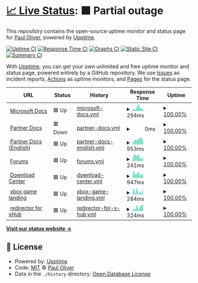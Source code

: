 # [📈 Live Status](https://pauliver.github.io/xbox-uptime): <!--live status--> **🟧 Partial outage**

This repository contains the open-source uptime monitor and status page for [Paul Oliver](https://pauliver.com/), powered by [Upptime](https://github.com/upptime/upptime).

[![Uptime CI](https://github.com/pauliver/xbox-uptime/workflows/Uptime%20CI/badge.svg)](https://github.com/upptime/upptime/actions?query=workflow%3A%22Uptime+CI%22)
[![Response Time CI](https://github.com/pauliver/xbox-uptime/workflows/Response%20Time%20CI/badge.svg)](https://github.com/upptime/upptime/actions?query=workflow%3A%22Response+Time+CI%22)
[![Graphs CI](https://github.com/pauliver/xbox-uptime/workflows/Graphs%20CI/badge.svg)](https://github.com/upptime/upptime/actions?query=workflow%3A%22Graphs+CI%22)
[![Static Site CI](https://github.com/pauliver/xbox-uptime/workflows/Static%20Site%20CI/badge.svg)](https://github.com/upptime/upptime/actions?query=workflow%3A%22Static+Site+CI%22)
[![Summary CI](https://github.com/pauliver/xbox-uptime/workflows/Summary%20CI/badge.svg)](https://github.com/upptime/upptime/actions?query=workflow%3A%22Summary+CI%22)

With [Upptime](https://upptime.js.org), you can get your own unlimited and free uptime monitor and status page, powered entirely by a GitHub repository. We use [Issues](https://github.com/pauliver/xbox-uptime/issues) as incident reports, [Actions](https://github.com/pauliver/xbox-uptime/actions) as uptime monitors, and [Pages](https://pauliver.github.io/xbox-uptime) for the status page.

<!--start: status pages-->
<!-- This summary is generated by Upptime (https://github.com/upptime/upptime) -->
<!-- Do not edit this manually, your changes will be overwritten -->
<!-- prettier-ignore -->
| URL | Status | History | Response Time | Uptime |
| --- | ------ | ------- | ------------- | ------ |
| <img alt="" src="https://favicons.githubusercontent.com/developer.microsoft.com" height="13"> [Microsoft Docs](https://developer.microsoft.com/en-us/) | 🟩 Up | [microsoft-docs.yml](https://github.com/pauliver/xbox-uptime/commits/HEAD/history/microsoft-docs.yml) | <details><summary><img alt="Response time graph" src="./graphs/microsoft-docs/response-time-week.png" height="20"> 294ms</summary><br><a href="https://pauliver.github.io/xbox-uptime/history/microsoft-docs"><img alt="Response time 305" src="https://img.shields.io/endpoint?url=https%3A%2F%2Fraw.githubusercontent.com%2Fpauliver%2Fxbox-uptime%2FHEAD%2Fapi%2Fmicrosoft-docs%2Fresponse-time.json"></a><br><a href="https://pauliver.github.io/xbox-uptime/history/microsoft-docs"><img alt="24-hour response time 173" src="https://img.shields.io/endpoint?url=https%3A%2F%2Fraw.githubusercontent.com%2Fpauliver%2Fxbox-uptime%2FHEAD%2Fapi%2Fmicrosoft-docs%2Fresponse-time-day.json"></a><br><a href="https://pauliver.github.io/xbox-uptime/history/microsoft-docs"><img alt="7-day response time 294" src="https://img.shields.io/endpoint?url=https%3A%2F%2Fraw.githubusercontent.com%2Fpauliver%2Fxbox-uptime%2FHEAD%2Fapi%2Fmicrosoft-docs%2Fresponse-time-week.json"></a><br><a href="https://pauliver.github.io/xbox-uptime/history/microsoft-docs"><img alt="30-day response time 362" src="https://img.shields.io/endpoint?url=https%3A%2F%2Fraw.githubusercontent.com%2Fpauliver%2Fxbox-uptime%2FHEAD%2Fapi%2Fmicrosoft-docs%2Fresponse-time-month.json"></a><br><a href="https://pauliver.github.io/xbox-uptime/history/microsoft-docs"><img alt="1-year response time 309" src="https://img.shields.io/endpoint?url=https%3A%2F%2Fraw.githubusercontent.com%2Fpauliver%2Fxbox-uptime%2FHEAD%2Fapi%2Fmicrosoft-docs%2Fresponse-time-year.json"></a></details> | <details><summary><a href="https://pauliver.github.io/xbox-uptime/history/microsoft-docs">100.00%</a></summary><a href="https://pauliver.github.io/xbox-uptime/history/microsoft-docs"><img alt="All-time uptime 100.00%" src="https://img.shields.io/endpoint?url=https%3A%2F%2Fraw.githubusercontent.com%2Fpauliver%2Fxbox-uptime%2FHEAD%2Fapi%2Fmicrosoft-docs%2Fuptime.json"></a><br><a href="https://pauliver.github.io/xbox-uptime/history/microsoft-docs"><img alt="24-hour uptime 100.00%" src="https://img.shields.io/endpoint?url=https%3A%2F%2Fraw.githubusercontent.com%2Fpauliver%2Fxbox-uptime%2FHEAD%2Fapi%2Fmicrosoft-docs%2Fuptime-day.json"></a><br><a href="https://pauliver.github.io/xbox-uptime/history/microsoft-docs"><img alt="7-day uptime 100.00%" src="https://img.shields.io/endpoint?url=https%3A%2F%2Fraw.githubusercontent.com%2Fpauliver%2Fxbox-uptime%2FHEAD%2Fapi%2Fmicrosoft-docs%2Fuptime-week.json"></a><br><a href="https://pauliver.github.io/xbox-uptime/history/microsoft-docs"><img alt="30-day uptime 100.00%" src="https://img.shields.io/endpoint?url=https%3A%2F%2Fraw.githubusercontent.com%2Fpauliver%2Fxbox-uptime%2FHEAD%2Fapi%2Fmicrosoft-docs%2Fuptime-month.json"></a><br><a href="https://pauliver.github.io/xbox-uptime/history/microsoft-docs"><img alt="1-year uptime 100.00%" src="https://img.shields.io/endpoint?url=https%3A%2F%2Fraw.githubusercontent.com%2Fpauliver%2Fxbox-uptime%2FHEAD%2Fapi%2Fmicrosoft-docs%2Fuptime-year.json"></a></details>
| <img alt="" src="https://favicons.githubusercontent.com/developer.microsoft.com" height="13"> [Partner Docs](http://developer.microsoft.com/games/xbox/partner) | 🟥 Down | [partner-docs.yml](https://github.com/pauliver/xbox-uptime/commits/HEAD/history/partner-docs.yml) | <details><summary><img alt="Response time graph" src="./graphs/partner-docs/response-time-week.png" height="20"> 0ms</summary><br><a href="https://pauliver.github.io/xbox-uptime/history/partner-docs"><img alt="Response time 369" src="https://img.shields.io/endpoint?url=https%3A%2F%2Fraw.githubusercontent.com%2Fpauliver%2Fxbox-uptime%2FHEAD%2Fapi%2Fpartner-docs%2Fresponse-time.json"></a><br><a href="https://pauliver.github.io/xbox-uptime/history/partner-docs"><img alt="24-hour response time 0" src="https://img.shields.io/endpoint?url=https%3A%2F%2Fraw.githubusercontent.com%2Fpauliver%2Fxbox-uptime%2FHEAD%2Fapi%2Fpartner-docs%2Fresponse-time-day.json"></a><br><a href="https://pauliver.github.io/xbox-uptime/history/partner-docs"><img alt="7-day response time 0" src="https://img.shields.io/endpoint?url=https%3A%2F%2Fraw.githubusercontent.com%2Fpauliver%2Fxbox-uptime%2FHEAD%2Fapi%2Fpartner-docs%2Fresponse-time-week.json"></a><br><a href="https://pauliver.github.io/xbox-uptime/history/partner-docs"><img alt="30-day response time 0" src="https://img.shields.io/endpoint?url=https%3A%2F%2Fraw.githubusercontent.com%2Fpauliver%2Fxbox-uptime%2FHEAD%2Fapi%2Fpartner-docs%2Fresponse-time-month.json"></a><br><a href="https://pauliver.github.io/xbox-uptime/history/partner-docs"><img alt="1-year response time 131" src="https://img.shields.io/endpoint?url=https%3A%2F%2Fraw.githubusercontent.com%2Fpauliver%2Fxbox-uptime%2FHEAD%2Fapi%2Fpartner-docs%2Fresponse-time-year.json"></a></details> | <details><summary><a href="https://pauliver.github.io/xbox-uptime/history/partner-docs">100.00%</a></summary><a href="https://pauliver.github.io/xbox-uptime/history/partner-docs"><img alt="All-time uptime 100.00%" src="https://img.shields.io/endpoint?url=https%3A%2F%2Fraw.githubusercontent.com%2Fpauliver%2Fxbox-uptime%2FHEAD%2Fapi%2Fpartner-docs%2Fuptime.json"></a><br><a href="https://pauliver.github.io/xbox-uptime/history/partner-docs"><img alt="24-hour uptime 100.00%" src="https://img.shields.io/endpoint?url=https%3A%2F%2Fraw.githubusercontent.com%2Fpauliver%2Fxbox-uptime%2FHEAD%2Fapi%2Fpartner-docs%2Fuptime-day.json"></a><br><a href="https://pauliver.github.io/xbox-uptime/history/partner-docs"><img alt="7-day uptime 100.00%" src="https://img.shields.io/endpoint?url=https%3A%2F%2Fraw.githubusercontent.com%2Fpauliver%2Fxbox-uptime%2FHEAD%2Fapi%2Fpartner-docs%2Fuptime-week.json"></a><br><a href="https://pauliver.github.io/xbox-uptime/history/partner-docs"><img alt="30-day uptime 100.00%" src="https://img.shields.io/endpoint?url=https%3A%2F%2Fraw.githubusercontent.com%2Fpauliver%2Fxbox-uptime%2FHEAD%2Fapi%2Fpartner-docs%2Fuptime-month.json"></a><br><a href="https://pauliver.github.io/xbox-uptime/history/partner-docs"><img alt="1-year uptime 100.00%" src="https://img.shields.io/endpoint?url=https%3A%2F%2Fraw.githubusercontent.com%2Fpauliver%2Fxbox-uptime%2FHEAD%2Fapi%2Fpartner-docs%2Fuptime-year.json"></a></details>
| <img alt="" src="https://favicons.githubusercontent.com/developer.microsoft.com" height="13"> [Partner Docs (English)](https://developer.microsoft.com/en-us/games/xbox/partner/) | 🟩 Up | [partner-docs-english.yml](https://github.com/pauliver/xbox-uptime/commits/HEAD/history/partner-docs-english.yml) | <details><summary><img alt="Response time graph" src="./graphs/partner-docs-english/response-time-week.png" height="20"> 953ms</summary><br><a href="https://pauliver.github.io/xbox-uptime/history/partner-docs-english"><img alt="Response time 816" src="https://img.shields.io/endpoint?url=https%3A%2F%2Fraw.githubusercontent.com%2Fpauliver%2Fxbox-uptime%2FHEAD%2Fapi%2Fpartner-docs-english%2Fresponse-time.json"></a><br><a href="https://pauliver.github.io/xbox-uptime/history/partner-docs-english"><img alt="24-hour response time 801" src="https://img.shields.io/endpoint?url=https%3A%2F%2Fraw.githubusercontent.com%2Fpauliver%2Fxbox-uptime%2FHEAD%2Fapi%2Fpartner-docs-english%2Fresponse-time-day.json"></a><br><a href="https://pauliver.github.io/xbox-uptime/history/partner-docs-english"><img alt="7-day response time 953" src="https://img.shields.io/endpoint?url=https%3A%2F%2Fraw.githubusercontent.com%2Fpauliver%2Fxbox-uptime%2FHEAD%2Fapi%2Fpartner-docs-english%2Fresponse-time-week.json"></a><br><a href="https://pauliver.github.io/xbox-uptime/history/partner-docs-english"><img alt="30-day response time 893" src="https://img.shields.io/endpoint?url=https%3A%2F%2Fraw.githubusercontent.com%2Fpauliver%2Fxbox-uptime%2FHEAD%2Fapi%2Fpartner-docs-english%2Fresponse-time-month.json"></a><br><a href="https://pauliver.github.io/xbox-uptime/history/partner-docs-english"><img alt="1-year response time 867" src="https://img.shields.io/endpoint?url=https%3A%2F%2Fraw.githubusercontent.com%2Fpauliver%2Fxbox-uptime%2FHEAD%2Fapi%2Fpartner-docs-english%2Fresponse-time-year.json"></a></details> | <details><summary><a href="https://pauliver.github.io/xbox-uptime/history/partner-docs-english">100.00%</a></summary><a href="https://pauliver.github.io/xbox-uptime/history/partner-docs-english"><img alt="All-time uptime 100.00%" src="https://img.shields.io/endpoint?url=https%3A%2F%2Fraw.githubusercontent.com%2Fpauliver%2Fxbox-uptime%2FHEAD%2Fapi%2Fpartner-docs-english%2Fuptime.json"></a><br><a href="https://pauliver.github.io/xbox-uptime/history/partner-docs-english"><img alt="24-hour uptime 100.00%" src="https://img.shields.io/endpoint?url=https%3A%2F%2Fraw.githubusercontent.com%2Fpauliver%2Fxbox-uptime%2FHEAD%2Fapi%2Fpartner-docs-english%2Fuptime-day.json"></a><br><a href="https://pauliver.github.io/xbox-uptime/history/partner-docs-english"><img alt="7-day uptime 100.00%" src="https://img.shields.io/endpoint?url=https%3A%2F%2Fraw.githubusercontent.com%2Fpauliver%2Fxbox-uptime%2FHEAD%2Fapi%2Fpartner-docs-english%2Fuptime-week.json"></a><br><a href="https://pauliver.github.io/xbox-uptime/history/partner-docs-english"><img alt="30-day uptime 100.00%" src="https://img.shields.io/endpoint?url=https%3A%2F%2Fraw.githubusercontent.com%2Fpauliver%2Fxbox-uptime%2FHEAD%2Fapi%2Fpartner-docs-english%2Fuptime-month.json"></a><br><a href="https://pauliver.github.io/xbox-uptime/history/partner-docs-english"><img alt="1-year uptime 100.00%" src="https://img.shields.io/endpoint?url=https%3A%2F%2Fraw.githubusercontent.com%2Fpauliver%2Fxbox-uptime%2FHEAD%2Fapi%2Fpartner-docs-english%2Fuptime-year.json"></a></details>
| <img alt="" src="https://favicons.githubusercontent.com/forums.xboxlive.com" height="13"> [Forums](https://forums.xboxlive.com/index.html) | 🟩 Up | [forums.yml](https://github.com/pauliver/xbox-uptime/commits/HEAD/history/forums.yml) | <details><summary><img alt="Response time graph" src="./graphs/forums/response-time-week.png" height="20"> 241ms</summary><br><a href="https://pauliver.github.io/xbox-uptime/history/forums"><img alt="Response time 548" src="https://img.shields.io/endpoint?url=https%3A%2F%2Fraw.githubusercontent.com%2Fpauliver%2Fxbox-uptime%2FHEAD%2Fapi%2Fforums%2Fresponse-time.json"></a><br><a href="https://pauliver.github.io/xbox-uptime/history/forums"><img alt="24-hour response time 158" src="https://img.shields.io/endpoint?url=https%3A%2F%2Fraw.githubusercontent.com%2Fpauliver%2Fxbox-uptime%2FHEAD%2Fapi%2Fforums%2Fresponse-time-day.json"></a><br><a href="https://pauliver.github.io/xbox-uptime/history/forums"><img alt="7-day response time 241" src="https://img.shields.io/endpoint?url=https%3A%2F%2Fraw.githubusercontent.com%2Fpauliver%2Fxbox-uptime%2FHEAD%2Fapi%2Fforums%2Fresponse-time-week.json"></a><br><a href="https://pauliver.github.io/xbox-uptime/history/forums"><img alt="30-day response time 282" src="https://img.shields.io/endpoint?url=https%3A%2F%2Fraw.githubusercontent.com%2Fpauliver%2Fxbox-uptime%2FHEAD%2Fapi%2Fforums%2Fresponse-time-month.json"></a><br><a href="https://pauliver.github.io/xbox-uptime/history/forums"><img alt="1-year response time 369" src="https://img.shields.io/endpoint?url=https%3A%2F%2Fraw.githubusercontent.com%2Fpauliver%2Fxbox-uptime%2FHEAD%2Fapi%2Fforums%2Fresponse-time-year.json"></a></details> | <details><summary><a href="https://pauliver.github.io/xbox-uptime/history/forums">100.00%</a></summary><a href="https://pauliver.github.io/xbox-uptime/history/forums"><img alt="All-time uptime 97.72%" src="https://img.shields.io/endpoint?url=https%3A%2F%2Fraw.githubusercontent.com%2Fpauliver%2Fxbox-uptime%2FHEAD%2Fapi%2Fforums%2Fuptime.json"></a><br><a href="https://pauliver.github.io/xbox-uptime/history/forums"><img alt="24-hour uptime 100.00%" src="https://img.shields.io/endpoint?url=https%3A%2F%2Fraw.githubusercontent.com%2Fpauliver%2Fxbox-uptime%2FHEAD%2Fapi%2Fforums%2Fuptime-day.json"></a><br><a href="https://pauliver.github.io/xbox-uptime/history/forums"><img alt="7-day uptime 100.00%" src="https://img.shields.io/endpoint?url=https%3A%2F%2Fraw.githubusercontent.com%2Fpauliver%2Fxbox-uptime%2FHEAD%2Fapi%2Fforums%2Fuptime-week.json"></a><br><a href="https://pauliver.github.io/xbox-uptime/history/forums"><img alt="30-day uptime 100.00%" src="https://img.shields.io/endpoint?url=https%3A%2F%2Fraw.githubusercontent.com%2Fpauliver%2Fxbox-uptime%2FHEAD%2Fapi%2Fforums%2Fuptime-month.json"></a><br><a href="https://pauliver.github.io/xbox-uptime/history/forums"><img alt="1-year uptime 100.00%" src="https://img.shields.io/endpoint?url=https%3A%2F%2Fraw.githubusercontent.com%2Fpauliver%2Fxbox-uptime%2FHEAD%2Fapi%2Fforums%2Fuptime-year.json"></a></details>
| <img alt="" src="https://favicons.githubusercontent.com/www.microsoft.com" height="13"> [Download Center](https://www.microsoft.com/en-us/software-download/gdk#section_GameCore) | 🟩 Up | [download-center.yml](https://github.com/pauliver/xbox-uptime/commits/HEAD/history/download-center.yml) | <details><summary><img alt="Response time graph" src="./graphs/download-center/response-time-week.png" height="20"> 947ms</summary><br><a href="https://pauliver.github.io/xbox-uptime/history/download-center"><img alt="Response time 1063" src="https://img.shields.io/endpoint?url=https%3A%2F%2Fraw.githubusercontent.com%2Fpauliver%2Fxbox-uptime%2FHEAD%2Fapi%2Fdownload-center%2Fresponse-time.json"></a><br><a href="https://pauliver.github.io/xbox-uptime/history/download-center"><img alt="24-hour response time 699" src="https://img.shields.io/endpoint?url=https%3A%2F%2Fraw.githubusercontent.com%2Fpauliver%2Fxbox-uptime%2FHEAD%2Fapi%2Fdownload-center%2Fresponse-time-day.json"></a><br><a href="https://pauliver.github.io/xbox-uptime/history/download-center"><img alt="7-day response time 947" src="https://img.shields.io/endpoint?url=https%3A%2F%2Fraw.githubusercontent.com%2Fpauliver%2Fxbox-uptime%2FHEAD%2Fapi%2Fdownload-center%2Fresponse-time-week.json"></a><br><a href="https://pauliver.github.io/xbox-uptime/history/download-center"><img alt="30-day response time 1563" src="https://img.shields.io/endpoint?url=https%3A%2F%2Fraw.githubusercontent.com%2Fpauliver%2Fxbox-uptime%2FHEAD%2Fapi%2Fdownload-center%2Fresponse-time-month.json"></a><br><a href="https://pauliver.github.io/xbox-uptime/history/download-center"><img alt="1-year response time 1124" src="https://img.shields.io/endpoint?url=https%3A%2F%2Fraw.githubusercontent.com%2Fpauliver%2Fxbox-uptime%2FHEAD%2Fapi%2Fdownload-center%2Fresponse-time-year.json"></a></details> | <details><summary><a href="https://pauliver.github.io/xbox-uptime/history/download-center">100.00%</a></summary><a href="https://pauliver.github.io/xbox-uptime/history/download-center"><img alt="All-time uptime 100.00%" src="https://img.shields.io/endpoint?url=https%3A%2F%2Fraw.githubusercontent.com%2Fpauliver%2Fxbox-uptime%2FHEAD%2Fapi%2Fdownload-center%2Fuptime.json"></a><br><a href="https://pauliver.github.io/xbox-uptime/history/download-center"><img alt="24-hour uptime 100.00%" src="https://img.shields.io/endpoint?url=https%3A%2F%2Fraw.githubusercontent.com%2Fpauliver%2Fxbox-uptime%2FHEAD%2Fapi%2Fdownload-center%2Fuptime-day.json"></a><br><a href="https://pauliver.github.io/xbox-uptime/history/download-center"><img alt="7-day uptime 100.00%" src="https://img.shields.io/endpoint?url=https%3A%2F%2Fraw.githubusercontent.com%2Fpauliver%2Fxbox-uptime%2FHEAD%2Fapi%2Fdownload-center%2Fuptime-week.json"></a><br><a href="https://pauliver.github.io/xbox-uptime/history/download-center"><img alt="30-day uptime 100.00%" src="https://img.shields.io/endpoint?url=https%3A%2F%2Fraw.githubusercontent.com%2Fpauliver%2Fxbox-uptime%2FHEAD%2Fapi%2Fdownload-center%2Fuptime-month.json"></a><br><a href="https://pauliver.github.io/xbox-uptime/history/download-center"><img alt="1-year uptime 100.00%" src="https://img.shields.io/endpoint?url=https%3A%2F%2Fraw.githubusercontent.com%2Fpauliver%2Fxbox-uptime%2FHEAD%2Fapi%2Fdownload-center%2Fuptime-year.json"></a></details>
| <img alt="" src="https://favicons.githubusercontent.com/docs.microsoft.com" height="13"> [xbox game landing](https://docs.microsoft.com/en-us/gaming/xbox/) | 🟩 Up | [xbox-game-landing.yml](https://github.com/pauliver/xbox-uptime/commits/HEAD/history/xbox-game-landing.yml) | <details><summary><img alt="Response time graph" src="./graphs/xbox-game-landing/response-time-week.png" height="20"> 284ms</summary><br><a href="https://pauliver.github.io/xbox-uptime/history/xbox-game-landing"><img alt="Response time 318" src="https://img.shields.io/endpoint?url=https%3A%2F%2Fraw.githubusercontent.com%2Fpauliver%2Fxbox-uptime%2FHEAD%2Fapi%2Fxbox-game-landing%2Fresponse-time.json"></a><br><a href="https://pauliver.github.io/xbox-uptime/history/xbox-game-landing"><img alt="24-hour response time 566" src="https://img.shields.io/endpoint?url=https%3A%2F%2Fraw.githubusercontent.com%2Fpauliver%2Fxbox-uptime%2FHEAD%2Fapi%2Fxbox-game-landing%2Fresponse-time-day.json"></a><br><a href="https://pauliver.github.io/xbox-uptime/history/xbox-game-landing"><img alt="7-day response time 284" src="https://img.shields.io/endpoint?url=https%3A%2F%2Fraw.githubusercontent.com%2Fpauliver%2Fxbox-uptime%2FHEAD%2Fapi%2Fxbox-game-landing%2Fresponse-time-week.json"></a><br><a href="https://pauliver.github.io/xbox-uptime/history/xbox-game-landing"><img alt="30-day response time 361" src="https://img.shields.io/endpoint?url=https%3A%2F%2Fraw.githubusercontent.com%2Fpauliver%2Fxbox-uptime%2FHEAD%2Fapi%2Fxbox-game-landing%2Fresponse-time-month.json"></a><br><a href="https://pauliver.github.io/xbox-uptime/history/xbox-game-landing"><img alt="1-year response time 326" src="https://img.shields.io/endpoint?url=https%3A%2F%2Fraw.githubusercontent.com%2Fpauliver%2Fxbox-uptime%2FHEAD%2Fapi%2Fxbox-game-landing%2Fresponse-time-year.json"></a></details> | <details><summary><a href="https://pauliver.github.io/xbox-uptime/history/xbox-game-landing">100.00%</a></summary><a href="https://pauliver.github.io/xbox-uptime/history/xbox-game-landing"><img alt="All-time uptime 100.00%" src="https://img.shields.io/endpoint?url=https%3A%2F%2Fraw.githubusercontent.com%2Fpauliver%2Fxbox-uptime%2FHEAD%2Fapi%2Fxbox-game-landing%2Fuptime.json"></a><br><a href="https://pauliver.github.io/xbox-uptime/history/xbox-game-landing"><img alt="24-hour uptime 100.00%" src="https://img.shields.io/endpoint?url=https%3A%2F%2Fraw.githubusercontent.com%2Fpauliver%2Fxbox-uptime%2FHEAD%2Fapi%2Fxbox-game-landing%2Fuptime-day.json"></a><br><a href="https://pauliver.github.io/xbox-uptime/history/xbox-game-landing"><img alt="7-day uptime 100.00%" src="https://img.shields.io/endpoint?url=https%3A%2F%2Fraw.githubusercontent.com%2Fpauliver%2Fxbox-uptime%2FHEAD%2Fapi%2Fxbox-game-landing%2Fuptime-week.json"></a><br><a href="https://pauliver.github.io/xbox-uptime/history/xbox-game-landing"><img alt="30-day uptime 100.00%" src="https://img.shields.io/endpoint?url=https%3A%2F%2Fraw.githubusercontent.com%2Fpauliver%2Fxbox-uptime%2FHEAD%2Fapi%2Fxbox-game-landing%2Fuptime-month.json"></a><br><a href="https://pauliver.github.io/xbox-uptime/history/xbox-game-landing"><img alt="1-year uptime 100.00%" src="https://img.shields.io/endpoint?url=https%3A%2F%2Fraw.githubusercontent.com%2Fpauliver%2Fxbox-uptime%2FHEAD%2Fapi%2Fxbox-game-landing%2Fuptime-year.json"></a></details>
| <img alt="" src="https://favicons.githubusercontent.com/aka.ms" height="13"> [redirector for xHub](https://aka.ms/xhub) | 🟩 Up | [redirector-for-x-hub.yml](https://github.com/pauliver/xbox-uptime/commits/HEAD/history/redirector-for-x-hub.yml) | <details><summary><img alt="Response time graph" src="./graphs/redirector-for-x-hub/response-time-week.png" height="20"> 324ms</summary><br><a href="https://pauliver.github.io/xbox-uptime/history/redirector-for-x-hub"><img alt="Response time 517" src="https://img.shields.io/endpoint?url=https%3A%2F%2Fraw.githubusercontent.com%2Fpauliver%2Fxbox-uptime%2FHEAD%2Fapi%2Fredirector-for-x-hub%2Fresponse-time.json"></a><br><a href="https://pauliver.github.io/xbox-uptime/history/redirector-for-x-hub"><img alt="24-hour response time 554" src="https://img.shields.io/endpoint?url=https%3A%2F%2Fraw.githubusercontent.com%2Fpauliver%2Fxbox-uptime%2FHEAD%2Fapi%2Fredirector-for-x-hub%2Fresponse-time-day.json"></a><br><a href="https://pauliver.github.io/xbox-uptime/history/redirector-for-x-hub"><img alt="7-day response time 324" src="https://img.shields.io/endpoint?url=https%3A%2F%2Fraw.githubusercontent.com%2Fpauliver%2Fxbox-uptime%2FHEAD%2Fapi%2Fredirector-for-x-hub%2Fresponse-time-week.json"></a><br><a href="https://pauliver.github.io/xbox-uptime/history/redirector-for-x-hub"><img alt="30-day response time 334" src="https://img.shields.io/endpoint?url=https%3A%2F%2Fraw.githubusercontent.com%2Fpauliver%2Fxbox-uptime%2FHEAD%2Fapi%2Fredirector-for-x-hub%2Fresponse-time-month.json"></a><br><a href="https://pauliver.github.io/xbox-uptime/history/redirector-for-x-hub"><img alt="1-year response time 507" src="https://img.shields.io/endpoint?url=https%3A%2F%2Fraw.githubusercontent.com%2Fpauliver%2Fxbox-uptime%2FHEAD%2Fapi%2Fredirector-for-x-hub%2Fresponse-time-year.json"></a></details> | <details><summary><a href="https://pauliver.github.io/xbox-uptime/history/redirector-for-x-hub">100.00%</a></summary><a href="https://pauliver.github.io/xbox-uptime/history/redirector-for-x-hub"><img alt="All-time uptime 100.00%" src="https://img.shields.io/endpoint?url=https%3A%2F%2Fraw.githubusercontent.com%2Fpauliver%2Fxbox-uptime%2FHEAD%2Fapi%2Fredirector-for-x-hub%2Fuptime.json"></a><br><a href="https://pauliver.github.io/xbox-uptime/history/redirector-for-x-hub"><img alt="24-hour uptime 100.00%" src="https://img.shields.io/endpoint?url=https%3A%2F%2Fraw.githubusercontent.com%2Fpauliver%2Fxbox-uptime%2FHEAD%2Fapi%2Fredirector-for-x-hub%2Fuptime-day.json"></a><br><a href="https://pauliver.github.io/xbox-uptime/history/redirector-for-x-hub"><img alt="7-day uptime 100.00%" src="https://img.shields.io/endpoint?url=https%3A%2F%2Fraw.githubusercontent.com%2Fpauliver%2Fxbox-uptime%2FHEAD%2Fapi%2Fredirector-for-x-hub%2Fuptime-week.json"></a><br><a href="https://pauliver.github.io/xbox-uptime/history/redirector-for-x-hub"><img alt="30-day uptime 100.00%" src="https://img.shields.io/endpoint?url=https%3A%2F%2Fraw.githubusercontent.com%2Fpauliver%2Fxbox-uptime%2FHEAD%2Fapi%2Fredirector-for-x-hub%2Fuptime-month.json"></a><br><a href="https://pauliver.github.io/xbox-uptime/history/redirector-for-x-hub"><img alt="1-year uptime 100.00%" src="https://img.shields.io/endpoint?url=https%3A%2F%2Fraw.githubusercontent.com%2Fpauliver%2Fxbox-uptime%2FHEAD%2Fapi%2Fredirector-for-x-hub%2Fuptime-year.json"></a></details>

<!--end: status pages-->

[**Visit our status website →**](https://pauliver.github.io/xbox-uptime)

## 📄 License

- Powered by: [Upptime](https://github.com/upptime/upptime)
- Code: [MIT](./LICENSE) © [Paul Oliver](https://pauliver.com/)
- Data in the `./history` directory: [Open Database License](https://opendatacommons.org/licenses/odbl/1-0/)
